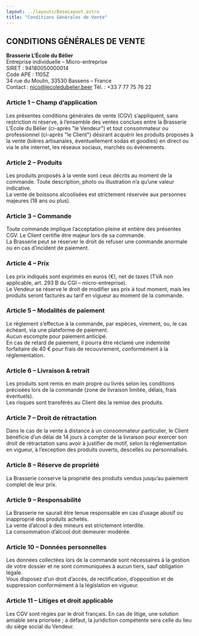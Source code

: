 ```yaml
---
layout: ../layouts/BaseLayout.astro
title: "Conditions Générales de Vente"
---
```


## CONDITIONS GÉNÉRALES DE VENTE

**Brasserie L’École du Bélier**  
Entreprise individuelle – Micro-entreprise  
SIRET : 94180050000014  
Code APE : 1105Z  
34 rue du Moulin, 33530 Bassens – France  
Contact : nico@lecoledubelier.beer
Tél. : +33 7 77 75 76 22


### Article 1 – Champ d’application  
Les présentes conditions générales de vente (CGV) s’appliquent, sans restriction ni réserve, à l’ensemble des ventes conclues entre la Brasserie L’École du Bélier (ci-après "le Vendeur") et tout consommateur ou professionnel (ci-après "le Client") désirant acquérir les produits proposés à la vente (bières artisanales, éventuellement sodas et goodies) en direct ou via le site internet, les réseaux sociaux, marchés ou évènements.

### Article 2 – Produits  
Les produits proposés à la vente sont ceux décrits au moment de la commande. Toute description, photo ou illustration n’a qu’une valeur indicative.  
La vente de boissons alcoolisées est strictement réservée aux personnes majeures (18 ans ou plus).

### Article 3 – Commande  
Toute commande implique l’acceptation pleine et entière des présentes CGV. Le Client certifie être majeur lors de sa commande.  
La Brasserie peut se réserver le droit de refuser une commande anormale ou en cas d’incident de paiement.

### Article 4 – Prix  
Les prix indiqués sont exprimés en euros (€), net de taxes (TVA non applicable, art. 293 B du CGI – micro-entreprise).  
Le Vendeur se réserve le droit de modifier ses prix à tout moment, mais les produits seront facturés au tarif en vigueur au moment de la commande.

### Article 5 – Modalités de paiement  
Le règlement s’effectue à la commande, par espèces, virement, ou, le cas échéant, via une plateforme de paiement.  
Aucun escompte pour paiement anticipé.  
En cas de retard de paiement, il pourra être réclamé une indemnité forfaitaire de 40 € pour frais de recouvrement, conformément à la réglementation.

### Article 6 – Livraison & retrait  
Les produits sont remis en main propre ou livrés selon les conditions précisées lors de la commande (zone de livraison limitée, délais, frais éventuels).  
Les risques sont transférés au Client dès la remise des produits.

### Article 7 – Droit de rétractation  
Dans le cas de la vente à distance à un consommateur particulier, le Client bénéficie d’un délai de 14 jours à compter de la livraison pour exercer son droit de rétractation sans avoir à justifier de motif, selon la réglementation en vigueur, à l’exception des produits ouverts, descellés ou personnalisés.

### Article 8 – Réserve de propriété  
La Brasserie conserve la propriété des produits vendus jusqu’au paiement complet de leur prix.

### Article 9 – Responsabilité  
La Brasserie ne saurait être tenue responsable en cas d’usage abusif ou inapproprié des produits achetés.  
La vente d’alcool à des mineurs est strictement interdite.  
La consommation d’alcool doit demeurer modérée.

### Article 10 – Données personnelles  
Les données collectées lors de la commande sont nécessaires à la gestion de votre dossier et ne sont communiquées à aucun tiers, sauf obligation légale.  
Vous disposez d’un droit d’accès, de rectification, d’opposition et de suppression conformément à la législation en vigueur.

### Article 11 – Litiges et droit applicable  
Les CGV sont régies par le droit français. En cas de litige, une solution amiable sera priorisée ; à défaut, la juridiction compétente sera celle du lieu du siège social du Vendeur.
